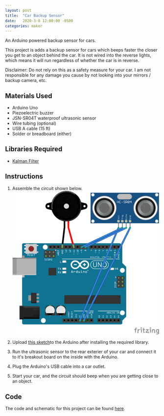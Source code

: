 ```yaml
---
layout: post
title:  "Car Backup Sensor"
date:   2020-3-8 12:00:00 -0500
categories: maker
---
```


An Arduino powered backup sensor for cars.

This project is adds a backup sensor for cars which beeps faster the closer you get to an object behind the car. It is not wired into the reverse lights, which means it will run regardless of whether the car is in reverse.

Disclaimer: Do not rely on this as a safety measure for your car. I am not responsible for any damage you cause by not looking into your mirrors / backup camera, etc.

## Materials Used
- Arduino Uno
- Piezoelectric buzzer
- JSN-SR04T waterproof ultrasonic sensor
- Wire tubing (optional)
- USB A cable (15 ft)
- Solder or breadboard (either)

## Libraries Required
- [Kalman Filter](https://github.com/kylecorry31/kalman-filter)

## Instructions
1. Assemble the circuit shown below.
![Schematic](/assets/images/posts/car-backup-sensor/schematic.png)

2. Upload [this sketch](https://github.com/kylecorry31/car-backup-sensor)to the Arduino after installing the required library.

3. Run the ultrasonic sensor to the rear exterier of your car and connect it to it's breakout board on the inside with the Arduino.

4. Plug the Arduino's USB cable into a car outlet.

5. Start your car, and the circuit should beep when you are getting close to an object. 

## Code
The code and schematic for this project can be found [here](https://github.com/kylecorry31/car-backup-sensor).